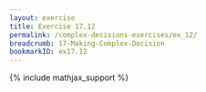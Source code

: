 ```yaml
---
layout: exercise
title: Exercise 17.12
permalink: /complex-decisions-exercises/ex_12/
breadcrumb: 17-Making-Complex-Decision
bookmarkID: ex17.12
---
```


{% include mathjax_support %}
